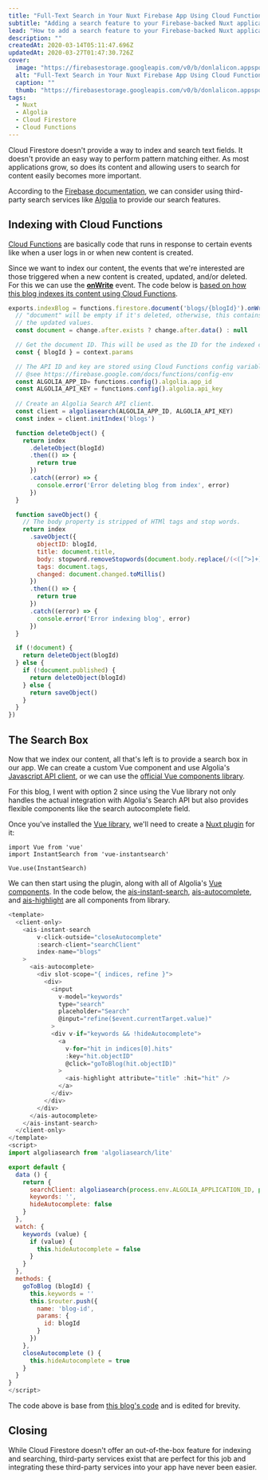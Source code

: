 ```yaml
---
title: "Full-Text Search in Your Nuxt Firebase App Using Cloud Functions and Algolia"
subtitle: "Adding a search feature to your Firebase-backed Nuxt application using Algolia"
lead: "How to add a search feature to your Firebase-backed Nuxt application using Algolia"
description: ""
createdAt: 2020-03-14T05:11:47.696Z
updatedAt: 2020-03-27T01:47:30.726Z
cover: 
  image: "https://firebasestorage.googleapis.com/v0/b/donlalicon.appspot.com/o/images%2Falgolia-firestore(1).png?alt=media&token=f2b052ec-9524-4c76-b251-f40927869bf1"
  alt: "Full-Text Search in Your Nuxt Firebase App Using Cloud Functions and Algolia cover image"
  caption: ""
  thumb: "https://firebasestorage.googleapis.com/v0/b/donlalicon.appspot.com/o/images%2Falgolia-firestore(1)_thumb.png?alt=media&token=54be2e5d-050e-4f95-97b8-eedd6a88a810"
tags: 
  - Nuxt
  - Algolia
  - Cloud Firestore
  - Cloud Functions
---
```

Cloud Firestore doesn't provide a way to index and search text fields. It doesn't provide an easy way to perform pattern matching either. As most applications grow, so does its content and allowing users to search for content easily becomes more important.

According to the [Firebase documentation](https://firebase.google.com/docs/firestore/solutions/search), we can consider using third-party search services like [Algolia](https://www.algolia.com/) to provide our search features.

Indexing with Cloud Functions
-----------------------------

[Cloud Functions](https://firebase.google.com/docs/functions) are basically code that runs in response to certain events like when a user logs in or when new content is created.

Since we want to index our content, the events that we're interested are those triggered when a new content is created, updated, and/or deleted. For this we can use the [**onWrite**](https://firebase.google.com/docs/reference/functions/providers_firestore_.documentbuilder.html#on-write) event. The code below is [based on how this blog indexes its content using Cloud Functions](https://github.com/angheloko/donlalicon/blob/master/functions/index.js#L8).

```js
exports.indexBlog = functions.firestore.document('blogs/{blogId}').onWrite((change, context) => {
  // "document" will be empty if it's deleted, otherwise, this contains
  // the updated values.
  const document = change.after.exists ? change.after.data() : null

  // Get the document ID. This will be used as the ID for the indexed content.
  const { blogId } = context.params

  // The API ID and key are stored using Cloud Functions config variables.
  // @see https://firebase.google.com/docs/functions/config-env
  const ALGOLIA_APP_ID= functions.config().algolia.app_id
  const ALGOLIA_API_KEY = functions.config().algolia.api_key
  
  // Create an Algolia Search API client.
  const client = algoliasearch(ALGOLIA_APP_ID, ALGOLIA_API_KEY)
  const index = client.initIndex('blogs')

  function deleteObject() {
    return index
      .deleteObject(blogId)
      .then(() => {
        return true
      })
      .catch((error) => {
        console.error('Error deleting blog from index', error)
      })
  }

  function saveObject() {
    // The body property is stripped of HTMl tags and stop words.
    return index
      .saveObject({
        objectID: blogId,
        title: document.title,
        body: stopword.removeStopwords(document.body.replace(/(<([^>]+)>)/ig,"").split(' ')).join(' ').replace(/\s\s+/g, ' '),
        tags: document.tags,
        changed: document.changed.toMillis()
      })
      .then(() => {
        return true
      })
      .catch((error) => {
        console.error('Error indexing blog', error)
      })
  }

  if (!document) {
    return deleteObject(blogId)
  } else {
    if (!document.published) {
      return deleteObject(blogId)
    } else {
      return saveObject()
    }
  }
})
```

The Search Box
--------------

Now that we index our content, all that's left is to provide a search box in our app. We can create a custom Vue component and use Algolia's [Javascript API client](https://www.algolia.com/doc/api-client/getting-started/what-is-the-api-client/javascript/?language=javascript), or we can use the [official Vue components library](https://www.algolia.com/doc/guides/building-search-ui/what-is-instantsearch/vue/).

For this blog, I went with option 2 since using the Vue library not only handles the actual integration with Algolia's Search API but also provides flexible components like the search autocomplete field.

Once you've installed the [Vue library](https://www.algolia.com/doc/guides/building-search-ui/installation/vue/), we'll need to create a [Nuxt plugin](https://nuxtjs.org/guide/plugins/) for it:

```js[plugins/vue-instantsearch.js]
import Vue from 'vue'
import InstantSearch from 'vue-instantsearch'

Vue.use(InstantSearch)
```

We can then start using the plugin, along with all of Algolia's [Vue components](https://www.algolia.com/doc/api-reference/widgets/vue/). In the code below, the [ais-instant-search](https://www.algolia.com/doc/api-reference/widgets/instantsearch/vue/), [ais-autocomplete](https://www.algolia.com/doc/api-reference/widgets/autocomplete/vue/), and [ais-highlight](https://www.algolia.com/doc/api-reference/widgets/highlight/vue/) are all components from library.

```js
<template>
  <client-only>
    <ais-instant-search
        v-click-outside="closeAutocomplete"
        :search-client="searchClient"
        index-name="blogs"
    >
      <ais-autocomplete>
        <div slot-scope="{ indices, refine }">
          <div>
            <input
              v-model="keywords"
              type="search"
              placeholder="Search"
              @input="refine($event.currentTarget.value)"
            >
            <div v-if="keywords && !hideAutocomplete">
              <a 
                v-for="hit in indices[0].hits"
                :key="hit.objectID"
                @click="goToBlog(hit.objectID)"
              >
                <ais-highlight attribute="title" :hit="hit" />
              </a>
            </div>
          </div>
        </div>
      </ais-autocomplete>
    </ais-instant-search>
  </client-only>
</template>
<script>
import algoliasearch from 'algoliasearch/lite'

export default {
  data () {
    return {
      searchClient: algoliasearch(process.env.ALGOLIA_APPLICATION_ID, process.env.ALGOLIA_SEARCH_API_KEY),
      keywords: '',
      hideAutocomplete: false
    }
  },
  watch: {
    keywords (value) {
      if (value) {
        this.hideAutocomplete = false
      }
    }
  },
  methods: {
    goToBlog (blogId) {
      this.keywords = ''
      this.$router.push({
        name: 'blog-id',
        params: {
          id: blogId
        }
      })
    },
    closeAutocomplete () {
      this.hideAutocomplete = true
    }
  }
}
</script>
```

The code above is base from [this blog's code](https://github.com/angheloko/donlalicon/blob/master/layouts/default.vue) and is edited for brevity.

Closing
-------

While Cloud Firestore doesn't offer an out-of-the-box feature for indexing and searching, third-party services exist that are perfect for this job and integrating these third-party services into your app have never been easier.